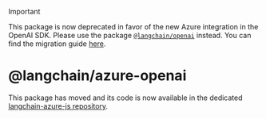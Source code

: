 > [!IMPORTANT]
> This package is now deprecated in favor of the new Azure integration in the OpenAI SDK. Please use the package [`@langchain/openai`](https://www.npmjs.com/package/@langchain/openai) instead.
> You can find the migration guide [here](https://js.langchain.com/docs/integrations/llms/azure#migration-from-azure-openai-sdk).

# @langchain/azure-openai

This package has moved and its code is now available in the dedicated [langchain-azure-js repository](https://github.com/langchain-ai/langchain-azure-js/tree/migrate-packages/libs/azure-openai).

